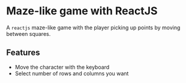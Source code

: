 # Maze-like game with ReactJS

A ```reactjs``` maze-like game with the player picking up points by moving between squares.

## Features

 * Move the character with the keyboard
 * Select number of rows and columns you want

